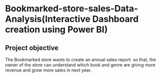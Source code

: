 # Bookmarked-store-sales-Data-Analysis(Interactive Dashboard creation using Power BI)
## Project objective
The Bookmarked store wants to create an annual sales report. so that, the owner of the store can understand 
which book and genre are giving more revenue and grow more sales in next year.
